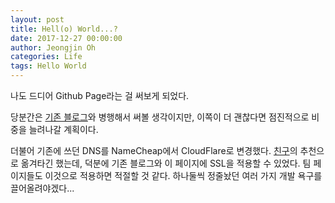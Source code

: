 ```yaml
---
layout: post
title: Hell(o) World...?
date: 2017-12-27 00:00:00
author: Jeongjin Oh
categories: Life
tags: Hello World
---
```


나도 드디어 Github Page라는 걸 써보게 되었다.

당분간은 [기존 블로그](https://blog.onsemy.me)와 병행해서 써볼 생각이지만, 이쪽이 더 괜찮다면 점진적으로 비중을 늘려나갈 계획이다.

더불어 기존에 쓰던 DNS를 NameCheap에서 CloudFlare로 변경했다. [친구](https://ungikim.me)의 추천으로 옮겨타긴 했는데, 덕분에 기존 블로그와 이 페이지에 SSL을 적용할 수 있었다. 팀 페이지들도 이것으로 적용하면 적절할 것 같다.
하나둘씩 정줄놨던 여러 가지 개발 욕구를 끌어올려야겠다...
